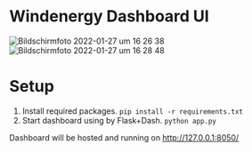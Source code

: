 # Windenergy Dashboard UI

![Bildschirmfoto 2022-01-27 um 16 26 38](https://user-images.githubusercontent.com/33571813/151389642-cbb10226-91bb-4cd6-a9a3-73e2b9f5f81f.png)
![Bildschirmfoto 2022-01-27 um 16 28 48](https://user-images.githubusercontent.com/33571813/151389979-6576d182-ae71-450e-ab36-08e5bbf9e2e6.png)


# Setup

1. Install required packages.
`pip install -r requirements.txt`
2. Start dashboard using by Flask+Dash.
`python app.py`

Dashboard will be hosted and running on http://127.0.0.1:8050/
